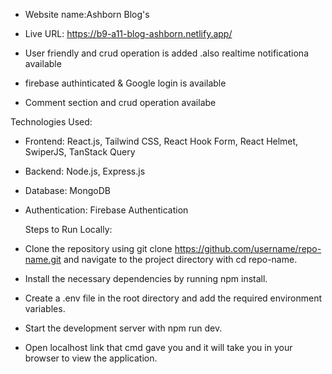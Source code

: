 - Website name:Ashborn Blog's
- Live URL: https://b9-a11-blog-ashborn.netlify.app/


- User friendly and crud operation is added .also realtime notificationa available
- firebase authinticated & Google login is available
- Comment section and crud operation availabe


Technologies Used:

- Frontend: React.js, Tailwind CSS, React Hook Form, React Helmet, SwiperJS, TanStack Query

- Backend: Node.js, Express.js

- Database: MongoDB

- Authentication: Firebase Authentication


  Steps to Run Locally:
  
- Clone the repository using git clone https://github.com/username/repo-name.git and navigate to the project directory with cd repo-name.
- Install the necessary dependencies by running npm install.
- Create a .env file in the root directory and add the required environment variables.
- Start the development server with npm run dev.
- Open localhost link that cmd gave you and it will take you  in your browser to view the application.

